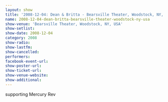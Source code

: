 ```yaml
---
layout: show
title: '2008-12-04: Dean & Britta - Bearsville Theater, Woodstock, NY, USA'
name: 2008-12-04-dean-britta-bearsville-theater-woodstock-ny-usa
show-venue: 'Bearsville Theater, Woodstock, NY, USA'
show-setlist: 
show-date: 2008-12-04
category: 2008
show-radio: 
show-lastfm: 
show-cancelled: 
performers: 
facebook-event-url: 
show-poster-url: 
show-ticket-url: 
show-venue-website: 
show-additional: 
---
```


supporting Mercury Rev